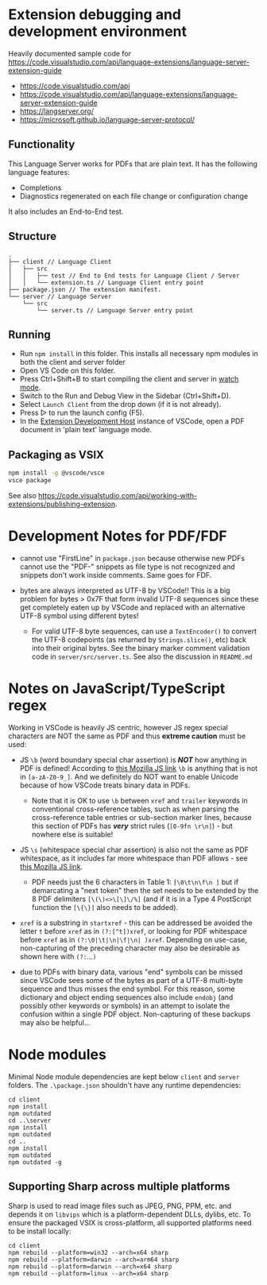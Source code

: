 # Extension debugging and development environment 

Heavily documented sample code for https://code.visualstudio.com/api/language-extensions/language-server-extension-guide

- https://code.visualstudio.com/api
- https://code.visualstudio.com/api/language-extensions/language-server-extension-guide 
- https://langserver.org/
- https://microsoft.github.io/language-server-protocol/


## Functionality

This Language Server works for PDFs that are plain text. It has the following language features:
- Completions
- Diagnostics regenerated on each file change or configuration change

It also includes an End-to-End test.

## Structure

```
.
├── client // Language Client
│   ├── src
│   │   ├── test // End to End tests for Language Client / Server
│   │   └── extension.ts // Language Client entry point
├── package.json // The extension manifest.
└── server // Language Server
    └── src
        └── server.ts // Language Server entry point
```

## Running 

- Run `npm install` in this folder. This installs all necessary npm modules in both the client and server folder
- Open VS Code on this folder.
- Press Ctrl+Shift+B to start compiling the client and server in [watch mode](https://code.visualstudio.com/docs/editor/tasks#:~:text=The%20first%20entry%20executes,the%20HelloWorld.js%20file.).
- Switch to the Run and Debug View in the Sidebar (Ctrl+Shift+D).
- Select `Launch Client` from the drop down (if it is not already).
- Press ▷ to run the launch config (F5).
- In the [Extension Development Host](https://code.visualstudio.com/api/get-started/your-first-extension#:~:text=Then%2C%20inside%20the%20editor%2C%20press%20F5.%20This%20will%20compile%20and%20run%20the%20extension%20in%20a%20new%20Extension%20Development%20Host%20window.) instance of VSCode, open a PDF document in 'plain text' language mode.

## Packaging as VSIX
```bash
npm install -g @vscode/vsce
vsce package
```

See also https://code.visualstudio.com/api/working-with-extensions/publishing-extension.

# Development Notes for PDF/FDF

- cannot use "FirstLine" in `package.json` because otherwise new PDFs cannot use the "PDF-" snippets as file type is not recognized and snippets don't work inside comments. Same goes for FDF.

- bytes are always interpreted as UTF-8 by VSCode!! This is a big problem for bytes > 0x7F that form invalid UTF-8 sequences since these get completely eaten up by VSCode and replaced with an alternative UTF-8 symbol using different bytes! 
    - For valid UTF-8 byte sequences, can use a `TextEncoder()` to convert the UTF-8 codepoints (as returned by `Strings.slice()`, etc) back into their original bytes. See the binary marker comment validation code in `server/src/server.ts`. See also the discussion in `README.md`

# Notes on JavaScript/TypeScript regex

Working in VSCode is heavily JS centric, however JS regex special characters are NOT the same as PDF and thus **extreme caution** must be used: 

- JS `\b` (word boundary special char assertion) is **_NOT_** how anything in PDF is defined! According to [this Mozilla JS link](https://developer.mozilla.org/en-US/docs/Web/JavaScript/Reference/Regular_expressions/Word_boundary_assertion) `\b` is anything that is not in `[a-zA-Z0-9_]`. And we definitely do NOT want to enable Unicode because of how VSCode treats binary data in PDFs.  
    - Note that it is OK to use `\b` between `xref` and `trailer` keywords in conventional cross-reference tables, such as when parsing the cross-reference table entries or sub-section marker lines, because this section of PDFs has **_very_** strict rules (`[0-9fn \r\n]`) - but nowhere else is suitable!
- JS `\s` (whitespace special char assertion) is also not the same as PDF whitespace, as it includes far more whitespace than PDF allows - see [this Mozilla JS link](https://developer.mozilla.org/en-US/docs/Web/JavaScript/Guide/Regular_expressions/Assertions). 
    - PDF needs just the 6 characters in Table 1: `[\0\t\n\f\n ]` but if demarcating a "next token" then the set needs to be extended by the 8 PDF delimiters `[\(\)<>\[\]\/%]` (and if it is in a Type 4 PostScript function the `[\{\}]` also needs to be added).

- `xref` is a substring in `startxref` - this can be addressed be avoided the letter `t` before `xref` as in `(?:[^t])xref`, or looking for PDF whitespace before `xref` as in `(?:\0|\t|\n|\f|\n| )xref`. Depending on use-case, non-capturing of the preceding character may also be desirable as shown here with `(?:`...`)`

- due to PDFs with binary data, various "end" symbols can be missed since VSCode sees some of the bytes as part of a UTF-8 multi-byte sequence and thus misses the end symbol. For this reason, some dictionary and object ending sequences also include `endobj` (and possibly other keywords or symbols) in an attempt to isolate the confusion within a single PDF object. Non-capturing of these backups may also be helpful...

# Node modules

Minimal Node module dependencies are kept below `client` and `server` folders. The `.\package.json` shouldn't have any runtime dependencies:

```
cd client
npm install
npm outdated
cd ..\server
npm install
npm outdated
cd ..
npm install
npm outdated
npm outdated -g
```

## Supporting Sharp across multiple platforms

Sharp is used to read image files such as JPEG, PNG, PPM, etc. and depends it on `libvips` which is a platform-dependent DLLs, dylibs, etc. To ensure the packaged VSIX is cross-platform, all supported platforms need to be install locally: 

```
cd client
npm rebuild --platform=win32 --arch=x64 sharp
npm rebuild --platform=darwin --arch=arm64 sharp
npm rebuild --platform=darwin --arch=x64 sharp
npm rebuild --platform=linux --arch=x64 sharp
```

